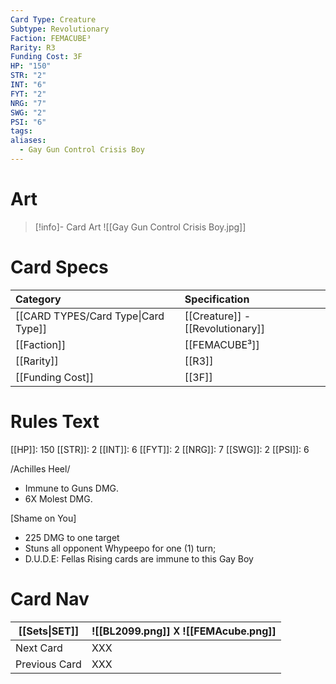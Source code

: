 ```yaml
---
Card Type: Creature
Subtype: Revolutionary
Faction: FEMACUBE³
Rarity: R3
Funding Cost: 3F
HP: "150"
STR: "2"
INT: "6"
FYT: "2"
NRG: "7"
SWG: "2"
PSI: "6"
tags: 
aliases:
  - Gay Gun Control Crisis Boy
---
```

# Art

> [!info]- Card Art
> ![[Gay Gun Control Crisis Boy.jpg]]

# Card Specs

| Category | Specification| 
| :--- | :--- |
| [[CARD TYPES/Card Type\|Card Type]] | [[Creature]] - [[Revolutionary]] |  
| [[Faction]] | [[FEMACUBE³]] |  
| [[Rarity]] | [[R3]] |  
| [[Funding Cost]] | [[3F]] |  

# Rules Text  

[[HP]]: 150 [[STR]]: 2 [[INT]]: 6 [[FYT]]: 2 [[NRG]]: 7 [[SWG]]: 2 [[PSI]]: 6  

/Achilles Heel/ 
- Immune to Guns DMG.
- 6X Molest DMG.

[Shame on You]
- 225 DMG to one target
- Stuns all opponent  Whypeepo for one (1) turn;
- D.U.D.E: Fellas Rising cards are immune to this Gay Boy

# Card Nav

| [[Sets\|SET]] |  ![[BL2099.png]] 𐌢 ![[FEMAcube.png]] |
| --- | --- |
| Next Card | XXX |
| Previous Card | XXX |

